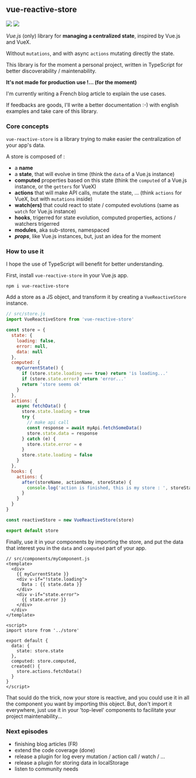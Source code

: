## vue-reactive-store

![](https://gitlab.com/mad-z/vue-reactive-store-ci-cd/badges/master/pipeline.svg)
![](https://gitlab.com/mad-z/vue-reactive-store-ci-cd/badges/master/coverage.svg)

*Vue.js* (only) library for **managing a centralized state**, inspired by Vue.js and VueX.

Without `mutations`, and with async `actions` mutating directly the state.

This library is for the moment a personal project, written in TypeScript
for better discoverability / maintenability.

**It's not made for production use !... (for the moment)**

I'm currently writing a French blog article to explain the use cases.

If feedbacks are goods, I'll write a better documentation :-)
with english examples and take care of this library.

### Core concepts

`vue-reactive-store` is a library trying to make easier
the centralization of your app's data.

A store is composed of :
* a **name**
* a **state**, that will evolve in time (think the `data` of a Vue.js instance)
* **computed** properties based on this state (think the `computed` of a Vue.js instance, or the `getters` for VueX)
* **actions** that will make API calls, mutate the state, ... (think `actions` for VueX, but with `mutations` inside)
* **watch(ers)** that could react to state / computed evolutions (same as `watch` for Vue.js instance)
* **hooks**, trigerred for state evolution, computed properties, actions / watchers trigerred
* **modules**, aka sub-stores, namespaced
* ***props***, like Vue.js instances, but, just an idea for the moment

### How to use it

I hope the use of TypeScript will benefit for better understanding.

First, install `vue-reactive-store` in your Vue.js app.

```
npm i vue-reactive-store
```

Add a store as a JS object, and transform it by creating
a `VueReactiveStore` instance.

```js
// src/store.js
import VueReactiveStore from 'vue-reactive-store'

const store = {
  state: {
    loading: false,
    error: null,
    data: null
  },
  computed: {
    myCurrentState() {
      if (store.state.loading === true) return 'is loading...'
      if (store.state.error) return 'error...'
      return 'store seems ok'
    }
  },
  actions: {
    async fetchData() {
      store.state.loading = true
      try {
        // make api call
        const response = await myApi.fetchSomeData()
        store.state.data = response
      } catch (e) {
        store.state.error = e
      }
      store.state.loading = false
    }
  },
  hooks: {
    actions: {
      after(storeName, actionName, storeState) {
        console.log('action is finished, this is my store : ', storeState)
      }
    }
  }
}

const reactiveStore = new VueReactiveStore(store)

export default store
```

Finally, use it in your components by importing the store,
and put the data that interest you in the `data` and `computed`
part of your app.

```vue
// src/components/myComponent.js
<template>
  <div>
    {{ myCurrentState }}
    <div v-if="!state.loading">
      Data : {{ state.data }}
    </div>
    <div v-if="state.error">
      {{ state.error }}
    </div>
  </div>
</template>

<script>
import store from '../store'

export default {
  data: {
    state: store.state
  },
  computed: store.computed,
  created() {
    store.actions.fetchData()
  }
}
</script>
```

That sould do the trick, now your store is reactive,
and you could use it in all the component you want by importing
this object.
But, don't import it everywhere, just use it in your 'top-level'
components to facilitate your project maintenability...

### Next episodes

* finishing blog articles (FR)
* extend the code coverage (done)
* release a plugin for log every mutation / action call / watch / ...
* release a plugin for storing data in localStorage
* listen to community needs
